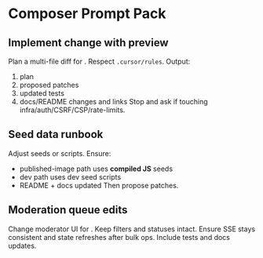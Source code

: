 # Composer Prompt Pack

## Implement change with preview
Plan a multi-file diff for <goal>. Respect `.cursor/rules`. Output:
1) plan
2) proposed patches
3) updated tests
4) docs/README changes and links
Stop and ask if touching infra/auth/CSRF/CSP/rate-limits.

## Seed data runbook
Adjust seeds or scripts. Ensure:
- published-image path uses **compiled JS** seeds
- dev path uses dev seed scripts
- README + docs updated
Then propose patches.

## Moderation queue edits
Change moderator UI for <change>. Keep filters and statuses intact. Ensure SSE stays consistent and state refreshes after bulk ops. Include tests and docs updates.
